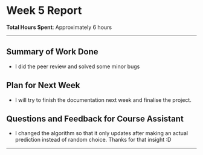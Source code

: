 # Week 5 Report

**Total Hours Spent**: Approximately 6 hours

---

## Summary of Work Done

- I did the peer review and solved some minor bugs

## Plan for Next Week

- I will try to finish the documentation next week and finalise the project.

## Questions and Feedback for Course Assistant

- I changed the algorithm so that it only updates after making an actual prediction instead of random choice. Thanks for that insight :D

---
